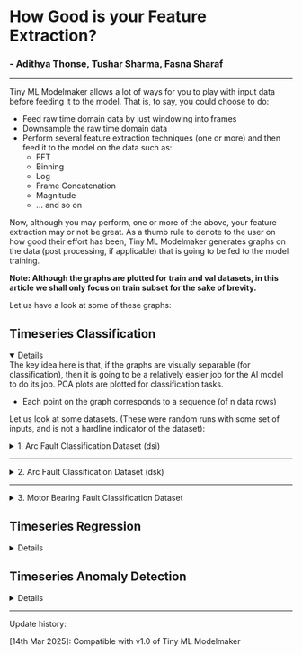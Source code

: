 # How Good is your Feature Extraction?
### - Adithya Thonse, Tushar Sharma, Fasna Sharaf
<hr>

Tiny ML Modelmaker allows a lot of ways for you to play with input data before feeding it to the model. That is, to say, you could choose to do:
* Feed raw time domain data by just windowing into frames
* Downsample the raw time domain data
* Perform several feature extraction techniques (one or more) and then feed it to the model on the data such as:
    * FFT
    * Binning
    * Log
    * Frame Concatenation
    * Magnitude 
    * ... and so on

Now, although you may perform, one or more of the above, your feature extraction may or not be great. As a thumb rule to denote to the user on how good their effort has been, Tiny ML Modelmaker generates graphs on the data (post processing, if applicable) that is going to be fed to the model training.


**Note: Although the graphs are plotted for train and val datasets, in this article we shall only focus on train subset for the sake of brevity.**

Let us have a look at some of these graphs:

## Timeseries Classification 
<details open>
The key idea here is that, if the graphs are visually separable (for classification), then it is going to be a relatively easier job for the AI model to do its job. PCA plots are plotted for classification tasks.

* Each point on the graph corresponds to a sequence (of n data rows)

Let us look at some datasets. (These were random runs with some set of inputs, and is not a hardline indicator of the dataset):

<details>
<summary> 1. Arc Fault Classification Dataset (dsi) </summary>

* Data Processing: DownSampling (100x), Simple Windowing (Window Size: 256)
* Feature Extraction: None
* We can see from the graph below that although 2 distinct clusters are present, there are significant outliers flying around. It would be safe to say that although the timeseries data is pretty clearly separable, some points in the input have enough noise that can cause your model to have a harder time classifying.
* ![pca_on_feature_extracted_train_data.png](arc_fault_dsi/pca_on_feature_extracted_train_data.png)

</details>

<hr>

<details>
<summary>  2. Arc Fault Classification Dataset (dsk) </summary> 

* Data Processing: None
* Feature Extraction: FFT (1024 point) + Positive Half Only + WINDOWING + Binning (1024-->256) + NORMALIZE + Absolute + 10log base e
* We can see that the two clusters are distinctly separable, and this is a strong indication that chosen feature extraction works well. <1% of points are 
* ![pca_on_feature_extracted_train_data.png](arc_fault_dsk/pca_on_feature_extracted_train_data.png)

</details>

<hr>

<details>
<summary>  3. Motor Bearing Fault Classification Dataset </summary> 
* Since this is a relatively complex dataset, Let us explore the 4 feature extraction mechnaisms that Tiny ML Modelmaker provides OOB for the Motor Bearing Fault Detection. This is present even in the below file:

[config.yaml](../../examples/motor_bearing_fault/config.yaml)

  * feature_extraction_name: MotorFault_256Input_FFTBIN_16Feature_8Frame_3InputChannel_removeDC_1D
  * feature_extraction_name: MotorFault_256Input_FFTBIN_16Feature_8Frame_3InputChannel_removeDC_2D1
  * feature_extraction_name: MotorFault_256Input_FFT_128Feature_1Frame_3InputChannel_removeDC_2D1
  * feature_extraction_name: MotorFault_128Input_RAW_128Feature_1Frame_3InputChannel_removeDC_2D1

#### MotorFault_256Input_FFTBIN_16Feature_8Frame_3InputChannel_removeDC_1D
* ![pca_on_feature_extracted_train_data_MotorFault_256Input_FFTBIN_16Feature_8Frame_3InputChannel_removeDC_1D.png](motor_bearing_fault_dsk/pca_on_feature_extracted_train_data_MotorFault_256Input_FFTBIN_16Feature_8Frame_3InputChannel_removeDC_1D.png)
#### MotorFault_256Input_FFTBIN_16Feature_8Frame_3InputChannel_removeDC_2D1
* ![pca_on_feature_extracted_train_data_MotorFault_256Input_FFTBIN_16Feature_8Frame_3InputChannel_removeDC_2D1.png](motor_bearing_fault_dsk/pca_on_feature_extracted_train_data_MotorFault_256Input_FFTBIN_16Feature_8Frame_3InputChannel_removeDC_2D1.png)

#### MotorFault_256Input_FFT_128Feature_1Frame_3InputChannel_removeDC_2D1
* ![pca_on_feature_extracted_train_data_MotorFault_256Input_FFT_128Feature_1Frame_3InputChannel_removeDC_2D1.png](motor_bearing_fault_dsk/pca_on_feature_extracted_train_data_MotorFault_256Input_FFT_128Feature_1Frame_3InputChannel_removeDC_2D1.png)
#### MotorFault_128Input_RAW_128Feature_1Frame_3InputChannel_removeDC_2D1
* ![pca_on_feature_extracted_train_data_MotorFault_128Input_RAW_128Feature_1Frame_3InputChannel_removeDC_2D1.png](motor_bearing_fault_dsk/pca_on_feature_extracted_train_data_MotorFault_128Input_RAW_128Feature_1Frame_3InputChannel_removeDC_2D1.png)

#### Conclusion:
We can clearly see that using FFTBIN has worked better than FFT which has worked better than RAW(pure time domain) feature extraction for this dataset. 
While we fed each of the 4 inputs to the same model with the same training hyperparameters, we found that the accuracy (fp32, 10epochs) was in the order of 100%, 96%, 92% for FFTBIN, FFT, RAW respectively. While this shows that the model has a harder time to understand the input data when it is not clearly separable, this doesn't mean that it will always be the case for every dataset. It is purely an indication that different datasets respond differently to different feature extraction methods.

</details>

</details>

## Timeseries Regression 
<details>
Interesting things coming soon
</details>

## Timeseries Anomaly Detection 
<details>
Interesting things coming soon
</details>


<hr>
Update history:

[14th Mar 2025]: Compatible with v1.0 of Tiny ML Modelmaker
